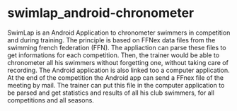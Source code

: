 swimlap_android-chronometer
===========================
SwimLap is an Android Application to chronometer swimmers in competition and during training.
The principle is based on FFNex data files from the swimming french federation (FFN). The appliaction can parse these files to get informations for each competition. Then, the trainer would be able to chronometer all his swimmers without forgetting one, without taking care of recording.
The Android application is also linked too a computer application. At the end of the competition the Android app can send a FFnex file of the meeting by mail. The trainer can put this file in the computer application to be parsed and get statistics and results of all his club swimmers, for all competitions and all seasons.


